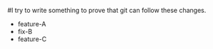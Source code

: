 #I try to write something to prove that git can follow these changes.

- feature-A 
- fix-B
- feature-C

